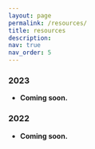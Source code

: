 ```yaml
---
layout: page
permalink: /resources/
title: resources
description: 
nav: true
nav_order: 5
---
```


### <b>2023<b>
- Coming soon.

### <b>2022<b>
- Coming soon.
